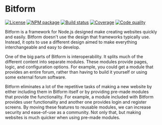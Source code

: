 # Bitform

[![License](https://img.shields.io/github/license/bitmodo/bitform)](https://github.com/bitmodo/bitform/blob/master/LICENSE)
[![NPM package](https://img.shields.io/npm/v/bitform)](https://www.npmjs.com/package/bitform)
[![Build status](https://img.shields.io/github/workflow/status/bitmodo/bitform/Push%20Actions)](https://github.com/bitmodo/bitform/actions)
[![Coverage](https://img.shields.io/codeclimate/coverage/bitmodo/bitform?logo=code-climate)](https://codeclimate.com/github/bitmodo/bitform)
[![Code quality](https://img.shields.io/codeclimate/maintainability/bitmodo/bitform?label=code%20quality&logo=code-climate)](https://codeclimate.com/github/bitmodo/bitform)

Bitform is a framework for Node.js designed make creating websites quickly and easily.
Bitform doesn't use the design that frameworks typically use.
Instead, it opts to use a different design aimed to make everything interchangeable and easy to develop.

One of the big parts of Bitform is interoperability.
It splits much of the different content into separate modules.
These modules provide pages, logic, and configuration options.
For example, you could get a module that provides an entire forum, rather than having to build it yourself or using some external forum software.

Bitform eliminates a lot of the repetitive tasks of making a new website by either including them in Bitform itself or by providing pre-made modules that provide the functionality.
For example, a module included with Bitform provides user functionality and another one provides login and register screens.
By moving these features to reusable modules, we can increase security and ease-of-use as a community.
Not only that, but making websites is much quicker when using pre-made modules.
